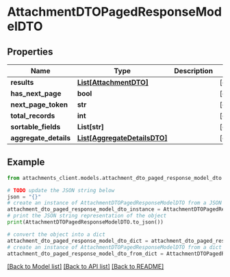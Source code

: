 # AttachmentDTOPagedResponseModelDTO


## Properties

Name | Type | Description | Notes
------------ | ------------- | ------------- | -------------
**results** | [**List[AttachmentDTO]**](AttachmentDTO.md) |  | [optional] 
**has_next_page** | **bool** |  | [optional] 
**next_page_token** | **str** |  | [optional] 
**total_records** | **int** |  | [optional] 
**sortable_fields** | **List[str]** |  | [optional] 
**aggregate_details** | [**List[AggregateDetailsDTO]**](AggregateDetailsDTO.md) |  | [optional] 

## Example

```python
from attachments_client.models.attachment_dto_paged_response_model_dto import AttachmentDTOPagedResponseModelDTO

# TODO update the JSON string below
json = "{}"
# create an instance of AttachmentDTOPagedResponseModelDTO from a JSON string
attachment_dto_paged_response_model_dto_instance = AttachmentDTOPagedResponseModelDTO.from_json(json)
# print the JSON string representation of the object
print(AttachmentDTOPagedResponseModelDTO.to_json())

# convert the object into a dict
attachment_dto_paged_response_model_dto_dict = attachment_dto_paged_response_model_dto_instance.to_dict()
# create an instance of AttachmentDTOPagedResponseModelDTO from a dict
attachment_dto_paged_response_model_dto_from_dict = AttachmentDTOPagedResponseModelDTO.from_dict(attachment_dto_paged_response_model_dto_dict)
```
[[Back to Model list]](../README.md#documentation-for-models) [[Back to API list]](../README.md#documentation-for-api-endpoints) [[Back to README]](../README.md)


